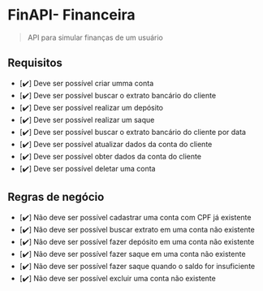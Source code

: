 # FinAPI- Financeira

> API para simular finanças de um usuário

## Requisitos
* [:heavy_check_mark:] Deve ser possível criar umma conta
* [:heavy_check_mark:] Deve ser possível buscar o extrato bancário do cliente
* [:heavy_check_mark:] Deve ser possível realizar um depósito
* [:heavy_check_mark:] Deve ser possível realizar um saque
* [:heavy_check_mark:] Deve ser possível buscar o extrato bancário do cliente por data
* [:heavy_check_mark:] Deve ser possível atualizar dados da conta do cliente
* [:heavy_check_mark:] Deve ser possível obter dados da conta do cliente
* [:heavy_check_mark:] Deve ser possível deletar uma conta

## Regras de negócio
* [:heavy_check_mark:] Não deve ser possível cadastrar uma conta com CPF já existente
* [:heavy_check_mark:] Não deve ser possível buscar extrato em uma conta não existente
* [:heavy_check_mark:] Não deve ser possível fazer depósito em uma conta não existente
* [:heavy_check_mark:] Não deve ser possível fazer saque em uma conta não existente
* [:heavy_check_mark:] Não deve ser possível fazer saque quando o saldo for insuficiente
* [:heavy_check_mark:] Não deve ser possível excluir uma conta não existente